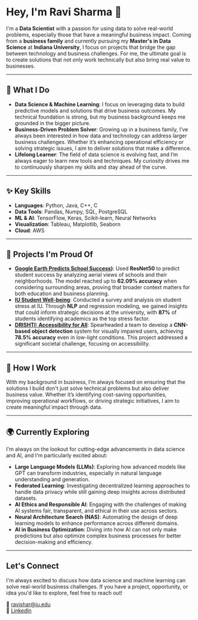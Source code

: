 # Hey, I'm Ravi Sharma 👋

I'm a **Data Scientist** with a passion for using data to solve real-world problems, especially those that have a meaningful business impact. Coming from a **business family** and currently pursuing my **Master's in Data Science** at **Indiana University**, I focus on projects that bridge the gap between technology and business challenges. For me, the ultimate goal is to create solutions that not only work technically but also bring real value to businesses.

---

## 🚀 What I Do

- **Data Science & Machine Learning**: I focus on leveraging data to build predictive models and solutions that drive business outcomes. My technical foundation is strong, but my business background keeps me grounded in the bigger picture.
- **Business-Driven Problem Solver**: Growing up in a business family, I’ve always been interested in how data and technology can address larger business challenges. Whether it’s enhancing operational efficiency or solving strategic issues, I aim to deliver solutions that make a difference.
- **Lifelong Learner**: The field of data science is evolving fast, and I’m always eager to learn new tools and techniques. My curiosity drives me to continuously sharpen my skills and stay ahead of the curve.

---

## ✨ Key Skills

- **Languages**: Python, Java, C++, C  
- **Data Tools**: Pandas, Numpy, SQL, PostgreSQL  
- **ML & AI**: TensorFlow, Keras, Scikit-learn, Neural Networks  
- **Visualization**: Tableau, Matplotlib, Seaborn  
- **Cloud**: AWS

---

## 🌟 Projects I'm Proud Of

- **[Google Earth Predicts School Success](https://github.com/zravii/Google-Earth-Predicts-School-Success))**: Used **ResNet50** to predict student success by analyzing aerial views of schools and their neighborhoods. The model reached up to **62.09% accuracy** when considering surrounding areas, proving that broader context matters for both education and business planning.
- **[IU Student Well-being](https://github.com/zravii/EDA)**: Conducted a survey and analysis on student stress at IU. Through **NLP** and regression modeling, we gained insights that could inform strategic decisions at the university, with **87%** of students identifying academics as the top stress factor.
- **[DRISHTI: Accessibility for All](https://github.com/zravii/Computer-Vision)**: Spearheaded a team to develop a **CNN-based object detection** system for visually impaired users, achieving **78.5% accuracy** even in low-light conditions. This project addressed a significant societal challenge, focusing on accessibility.

---

## 🔧 How I Work

With my background in business, I’m always focused on ensuring that the solutions I build don't just solve technical problems but also deliver business value. Whether it’s identifying cost-saving opportunities, improving operational workflows, or driving strategic initiatives, I aim to create meaningful impact through data.

---

## 🌍 Currently Exploring

I'm always on the lookout for cutting-edge advancements in data science and AI, and I'm particularly excited about:

- **Large Language Models (LLMs)**: Exploring how advanced models like GPT can transform industries, especially in natural language understanding and generation.
- **Federated Learning**: Investigating decentralized learning approaches to handle data privacy while still gaining deep insights across distributed datasets.
- **AI Ethics and Responsible AI**: Engaging with the challenges of making AI systems fair, transparent, and ethical in their use across sectors.
- **Neural Architecture Search (NAS)**: Automating the design of deep learning models to enhance performance across different domains.
- **AI in Business Optimization**: Diving into how AI can not only make predictions but also optimize complex business processes for better decision-making and efficiency.

---

## Let's Connect

I'm always excited to discuss how data science and machine learning can solve real-world business challenges. If you have a project, opportunity, or idea you'd like to explore, feel free to reach out!

📧 [ravishar@iu.edu](mailto:ravishar@iu.edu)  
🔗 [LinkedIn](https://linkedin.com/in/ravi-sharma24)

